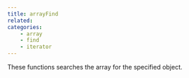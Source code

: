 ```yaml
---
title: arrayFind
related:
categories:
    - array
    - find
    - iterator
---
```


These functions searches the array for the specified object.